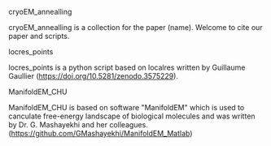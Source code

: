 cryoEM_annealling

cryoEM_annealling is a collection for the paper (name).
Welcome to cite our paper and scripts.

locres_points

locres_points is a python script based on localres written by Guillaume Gaullier (https://doi.org/10.5281/zenodo.3575229).

ManifoldEM_CHU

ManifoldEM_CHU is based on software "ManifoldEM" which is used to canculate free-energy landscape of biological molecules and was written by Dr. G. Mashayekhi and her colleagues. (https://github.com/GMashayekhi/ManifoldEM_Matlab) 


